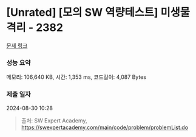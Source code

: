 # [Unrated] [모의 SW 역량테스트] 미생물 격리 - 2382 

[문제 링크](https://swexpertacademy.com/main/code/problem/problemDetail.do?contestProbId=AV597vbqAH0DFAVl) 

### 성능 요약

메모리: 106,640 KB, 시간: 1,353 ms, 코드길이: 4,087 Bytes

### 제출 일자

2024-08-30 10:28



> 출처: SW Expert Academy, https://swexpertacademy.com/main/code/problem/problemList.do